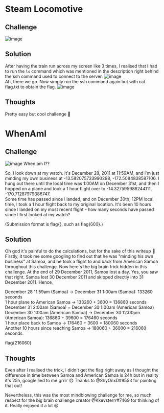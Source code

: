 # Steam Locomotive
## Challenge
![image](https://user-images.githubusercontent.com/63440532/166413192-68dd9911-455b-468b-82a7-22689f5da727.png)
## Solution
After having the train run across my screen like 3 times, I realised that I had to run the `ls` command which was mentioned in the description right behind the ssh command used to connect to the server.
![image](https://user-images.githubusercontent.com/63440532/166413993-eb75c666-e4aa-420f-8c01-1f1891dca318.png)\
Ah, there we go. Now simply run the ssh command again but with cat flag.txt to obtain the flag.
![image](https://user-images.githubusercontent.com/63440532/166414071-9f2dec9e-ddaa-45e0-bdc2-addc3114cd5d.png)
## Thoughts
Pretty easy but cool challenge 🚅

# WhenAmI
## Challenge
![image](https://user-images.githubusercontent.com/63440532/166414390-db29906a-01c5-46f5-a356-425c6f1fd33c.png)
When am I??

So, I look down at my watch. It's December 28, 2011 at 11:59AM, and I'm just minding my own business at -13.582075733990298, -172.5084838587106.
I hung out there until the local time was 1:00AM on December 31st, and then I hopped on a plane and took a 1 hour flight over to -14.327595989244111, -170.71287979386747.\
Some time has passed since I landed, and on December 30th, 12PM local time, I took a 1 hour flight back to my original location.
It's been 10 hours since I landed on my most recent flight - how many seconds have passed since I first looked at my watch?

(Submission format is flag{<number of seconds goes here>}, such as flag{600}.)
## Solution 
Oh god it's painful to do the calculations, but for the sake of this writeup 🤧
Firstly, it took me some googling to find out that he was "minding his own business" at Samoa, and he took a flight to and back from American Samoa throughout this challenge.
Now here's the big brain trick hidden in this challenge. At the end of 29 December 2011, Samoa lost a day. Yes, you saw that right. Samoa lost 30 December 2011 and skipped directly into 31 December 2011. Hence,

December 28 11.59am (Samoa) -> December 31 1:00am (Samoa): 133260 seconds\
1 hour plane to American Samoa -> 133260 + 3600 = 136860 seconds\
December 31 2:00am (Samoa) = December 30 1:00am (American Samoa)\
December 30 1:00am (American Samoa) -> December 30 12:00pm (American Samoa): 136860 + 39600 = 176460 seconds\
1 hour place back to Samoa -> 176460 + 3600 = 180060 seconds\
Another 10 hours since reaching Samoa -> 180060 + 36000 = 216060 seconds.

flag{216060}
## Thoughts
Even after I realised the trick, I didn't get the flag right away as I thought the difference in time between Samoa and American Samoa is 24h but in reality it's 25h, google lied to me grrrr 😠 Thanks to @ShyOnxD#8553 for pointing that out!

Nevertheless, this was the most mindblowing challenge for me, so much respect for the big brain challenge creator @Kkevsterrr#7469 for thinking of it. Really enjoyed it a lot 😆 
